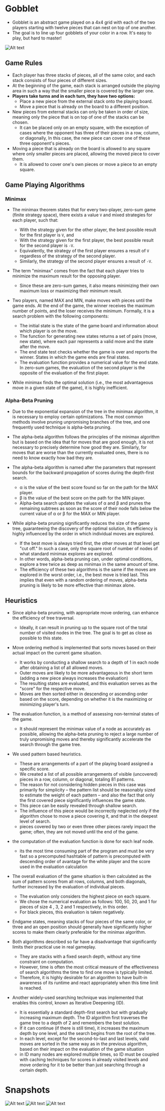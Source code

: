 # Gobblet

* Gobblet is an abstract game played on a 4x4 grid with each of the two players starting with twelve pieces that can nest on top of one another.
* The goal is to line up four gobblets of your color in a row. It's easy to play, but hard to master!

![Alt text](Images/Gobblet_hCHjpetnfw.png)

## Game Rules
* Each player has three stacks of pieces, all of the same color, and each stack consists of four pieces of different sizes.
* At the beginning of the game, each stack is arranged outside the playing area in such a way that the smaller piece is covered by the larger one.
* **Players take turns and in each turn, they have two options:**
    * Place a new piece from the external stack onto the playing board.
    * Move a piece that is already on the board to a different position.
 * New pieces from external stacks can only be taken in order of size, meaning only the piece that is on top of one of the stacks can be chosen.
    * It can be placed only on an empty square, with the exception of cases where the opponent has three of their pieces in a row, column, or diagonally, In this case, the new piece can cover one of these three opponent's pieces.
* Moving a piece that is already on the board is allowed to any square where only smaller pieces are placed, allowing the moved piece to cover them.
    * It is allowed to cover one's own pieces or move a piece to an empty square.
    

## Game Playing Algorithms

### Minimax
* The minimax theorem states that for every two-player, zero-sum game (finite strategy space), there exists a value `V` and mixed strategies for each player, such that:
    * With the strategy given for the other player, the best possible result for the first player is `V`, and
    * With the strategy given for the first player, the best possible result for the second player is `-V`.
    * Equivalently, the strategy of the first player ensures a result of `V` regardless of the strategy of the second player.
    * Similarly, the strategy of the second player ensures a result of `-V`.
* The term "minimax" comes from the fact that each player tries to minimize the maximum result for the opposing player.
    * Since these are zero-sum games, it also means minimizing their own maximum loss or maximizing their minimum result.

* Two players, named MAX and MIN, make moves with pieces until the game ends. At the end of the game, the winner receives the maximum number of points, and the loser receives the minimum. Formally, it is a search problem with the following components:
    * The initial state is the state of the game board and information about which player is on the move.
    * The function for generating new states returns a set of pairs (move, new state), where each pair represents a valid move and the state after the move.
    * The end state test checks whether the game is over and reports the winner. States in which the game ends are final states.
    * The evaluation function provides a numerical value for the end state. In zero-sum games, the evaluation of the second player is the opposite of the evaluation of the first player.

* While minimax finds the optimal solution (i.e., the most advantageous move in a given state of the game), it is highly inefficient. 

### Alpha-Beta Pruning

* Due to the exponential expansion of the tree in the minimax algorithm, it is necessary to employ certain optimizations. The most common methods involve pruning unpromising branches of the tree, and one frequently used technique is alpha-beta pruning.

* The alpha-beta algorithm follows the principles of the minimax algorithm but is based on the idea that for moves that are good enough, it is not necessary to precisely determine how good they are. Similarly, for moves that are worse than the currently evaluated ones, there is no need to know exactly how bad they are.

* The alpha-beta algorithm is named after the parameters that represent bounds for the backward propagation of scores during the depth-first search. 
    * α is the value of the best score found so far on the path for the MAX player.
    * β is the value of the best score on the path for the MIN player.
    * Alpha-beta search updates the values of α and β and prunes the remaining subtrees as soon as the score of their node falls below the current value of α or β for the MAX or MIN player.

* While alpha-beta pruning significantly reduces the size of the game tree, guaranteeing the discovery of the optimal solution, its efficiency is highly influenced by the order in which individual moves are explored.
    * If the best move is always tried first, the other moves at that level get "cut off." In such a case, only the square root of number of nodes of what standard minimax explores are explored. 
    * In other words, alpha-beta pruning can, under optimal conditions, explore a tree twice as deep as minimax in the same amount of time.
    * The efficiency of these two algorithms is the same if the moves are explored in the worst order, i.e., the best move is tried last. This implies that even with a random ordering of moves, alpha-beta pruning is likely to be more effective than minimax alone.

## Heuristics
* Since alpha-beta pruning, with appropriate move ordering, can enhance the efficiency of tree traversal. 
    * Ideally, it can result in pruning up to the square root of the total number of visited nodes in the tree. The goal is to get as close as possible to this state.

* Move ordering method is implemented that sorts moves based on their actual impact on the current game situation.
    * It works by conducting a shallow search to a depth of 1 in each node after obtaining a list of all allowed moves.
    * Outer moves are likely to be more advantageous in the short term (adding a new piece always increases the evaluation)
    * The resulting states are evaluated, and this evaluation serves as the "score" for the respective move.
    * Moves are then sorted either in descending or ascending order based on the score, depending on whether it is the maximizing or minimizing player's turn.
* The evaluation function, is a method of assessing non-terminal states of the game.
    * It should represent the minimax value of a node as accurately as possible, allowing the alpha-beta pruning to reject a large number of truly unpromising moves and thereby significantly accelerate the search through the game tree.
* We used pattern based heuristics.
    * These are arrangements of a part of the playing board assigned a specific score.
    * We created a list of all possible arrangements of visible (uncovered) pieces in a row, column, or diagonal, totaling 81 patterns.
    * The reason for not considering hidden pieces in this case was primarily for simplicity – the pattern list should be reasonably sized to estimate the weight of each pattern – and also the fact that only the first covered piece significantly influences the game state. 
    * This piece can be easily revealed through shallow search.
    * The influence of this piece would be incorrectly neglected only if the algorithm chose to move a piece covering it, and that in the deepest level of search.
    * pieces covered by two or even three other pieces rarely impact the game; often, they are not moved until the end of the game.

* the computation of the evaluation function is done for each leaf node.
    * its the most time consuming part of the program and must be very fast so a precomputed hashtable of pattern is precomputed with descending order of avantage for the white player and the score used in the evaluation calculation
* The overall evaluation of the game situation is then calculated as the sum of pattern scores from all rows, columns, and both diagonals, further increased by the evaluation of individual pieces.
    * The evaluation only considers the highest piece on each square.
    * We chose the numerical evaluation as follows: 100, 50, 20, and 1 for pieces of size 4 , 3, 2 and 1 respectively, in this order.
    * For black pieces, this evaluation is taken negatively.
* Endgame states, meaning stacks of four pieces of the same color, or three and an open position should generally have significantly higher scores to make them clearly preferable for the minimax algorithm.

* Both algorithms described so far have a disadvantage that significantly limits their practical use in real gameplay. 
    * They are stacks with a fixed search depth, without any time constraint on computation.
    * However, time is often the most critical measure of the effectiveness of search algorithms the time to find one move is typically limited.
    * Therefore, it is highly desirable for an algorithm to have built-in awareness of its runtime and react appropriately when this time limit is reached.

* Another widely-used searching technique was implemented that enables this control, known as Iterative Deepening (ID).
    * It is essentially a standard depth-first search but with gradually increasing maximum depth. The ID algorithm first traverses the game tree to a depth of 2 and remembers the best solution.
    * If it can continue (if there is still time), it increases the maximum depth by one level, and the search begins from the root of the tree.
    * In each level, except for the second-to-last and last levels, valid moves are sorted in the same way as in the previous algorithm, based on their impact on the evaluation of the game situation
    * in ID many nodes are explored multiple times, so ID must be coupled with caching techniques for scores in already visited levels and move ordering for it to be better than just searching through a certain depth.

# Snapshots
![Alt text](Images/Gobblet_ZaEZW1L1EG.png)
![Alt text](Images/Gobblet_pPPKBss3Ly.png)
![Alt text](Images/Gobblet_1hBax0Dk1Q.png)